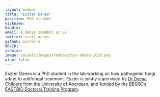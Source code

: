 ```yaml
---
layout: member
title: "Eszter Denes"
position: PhD student
nickname: 
handle: 
email: e.denes.20@abdn.ac.uk
twitter: eszti_denes
github: eszter-d
ORCID: 
scholar: 
image: /assets/images/team/eszter-denes-2020.png
alum: false
---
```


Eszter Denes is a PhD student in the lab working on how pathogenic fungi adapt to antifungal treatment. Eszter is jointly supervised by [Dr Delma Childers](https://www.abdn.ac.uk/people/delma.childers) from the University of Aberdeen, and funded by the BBSRC’s [EASTBIO Doctoral Training Program](http://www.eastscotbiodtp.ac.uk/).
